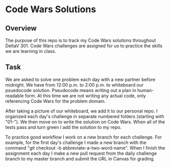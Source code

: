 # Code Wars Solutions

## Overview
The purpose of this repo is to track my Code Wars solutions throughout DeltaV 301. Code Wars challenges are assigned for us to practice the skills we are learning in class.

## Task
We are asked to solve one problem each day with a new partner before midnight. We have from 12:00 p.m. to 2:00 p.m. to whiteboard our psuedocode solution. Pseudocode means writing out a plan in human-readable form. At this time we are not writing any actual code, only referencing Code Wars for the problem domain.

After taking a picture of our whiteboard, we add it to our personal repo. I organized each day&apos;s challenge in separate numbered folders (starting with &quot;01-&quot;). We then move on to write the solution on Code Wars. When all of the tests pass and turn green I add the solution to my repo.

To practice good workflow I work on a new branch for each challenge. For example, for the first day&apos;s challenge I made a new branch with the command &quot;git checkout -b abbreviate-a-two-word-name&quot;. When I finish the assignment each day I make a new pull request from the daily challenge branch to my master branch and submit the URL in Canvas for grading.
